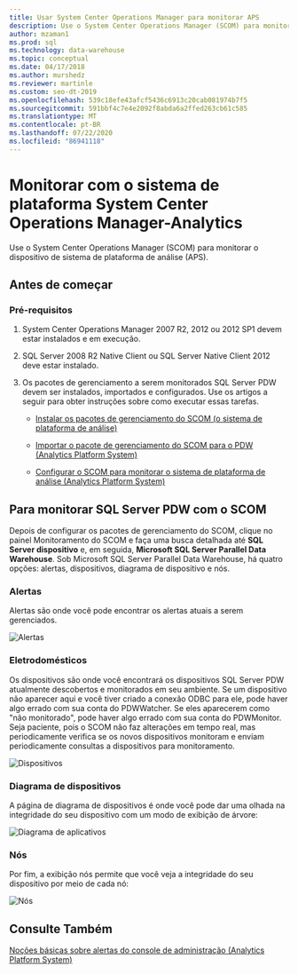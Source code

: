 ```yaml
---
title: Usar System Center Operations Manager para monitorar APS
description: Use o System Center Operations Manager (SCOM) para monitorar o dispositivo de sistema de plataforma de análise (APS).
author: mzaman1
ms.prod: sql
ms.technology: data-warehouse
ms.topic: conceptual
ms.date: 04/17/2018
ms.author: murshedz
ms.reviewer: martinle
ms.custom: seo-dt-2019
ms.openlocfilehash: 539c18efe43afcf5436c6913c20cab081974b7f5
ms.sourcegitcommit: 591bbf4c7e4e2092f8abda6a2ffed263cb61c585
ms.translationtype: MT
ms.contentlocale: pt-BR
ms.lasthandoff: 07/22/2020
ms.locfileid: "86941118"
---
```

# <a name="monitor-with-system-center-operations-manager---analytics-platform-system"></a>Monitorar com o sistema de plataforma System Center Operations Manager-Analytics
Use o System Center Operations Manager (SCOM) para monitorar o dispositivo de sistema de plataforma de análise (APS).
  
## <a name="before-you-begin"></a>Antes de começar  
  
### <a name="prerequisites"></a>Pré-requisitos  
  
1.  System Center Operations Manager 2007 R2, 2012 ou 2012 SP1 devem estar instalados e em execução.  
  
2.  SQL Server 2008 R2 Native Client ou SQL Server Native Client 2012 deve estar instalado.  
  
3.  Os pacotes de gerenciamento a serem monitorados SQL Server PDW devem ser instalados, importados e configurados. Use os artigos a seguir para obter instruções sobre como executar essas tarefas.  
  
    -   [Instalar os pacotes de gerenciamento do SCOM &#40;o sistema de plataforma de análise&#41;](install-the-scom-management-packs.md)  
  
    -   [Importar o pacote de gerenciamento do SCOM para o PDW &#40;Analytics Platform System&#41;](import-the-scom-management-pack-for-pdw.md) 
    
    -   [Configurar o SCOM para monitorar o sistema de plataforma de análise &#40;Analytics Platform System&#41;](configure-scom-to-monitor-analytics-platform-system.md)
  
<!-- MISSING LINKS    -   [Import the SCOM Management Pack for HDInsight &#40;Analytics Platform System&#41;](import-the-scom-management-pack-for-hdinsight.md)  -->  
   
  
## <a name="to-monitor-sql-server-pdw-with-scom"></a>Para monitorar SQL Server PDW com o SCOM  
Depois de configurar os pacotes de gerenciamento do SCOM, clique no painel Monitoramento do SCOM e faça uma busca detalhada até **SQL Server dispositivo** e, em seguida, **Microsoft SQL Server Parallel Data Warehouse**. Sob Microsoft SQL Server Parallel Data Warehouse, há quatro opções: alertas, dispositivos, diagrama de dispositivo e nós.  
  
### <a name="alerts"></a>Alertas  
Alertas são onde você pode encontrar os alertas atuais a serem gerenciados.  
  
![Alertas](./media/monitor-the-appliance-by-using-system-center-operations-manager/SCOM_SCOM.png "SCOM_SCOM")  
  
### <a name="appliances"></a>Eletrodomésticos  
Os dispositivos são onde você encontrará os dispositivos SQL Server PDW atualmente descobertos e monitorados em seu ambiente. Se um dispositivo não aparecer aqui e você tiver criado a conexão ODBC para ele, pode haver algo errado com sua conta do PDWWatcher. Se eles aparecerem como "não monitorado", pode haver algo errado com sua conta do PDWMonitor. Seja paciente, pois o SCOM não faz alterações em tempo real, mas periodicamente verifica se os novos dispositivos monitoram e enviam periodicamente consultas a dispositivos para monitoramento.  
  
![Dispositivos](./media/monitor-the-appliance-by-using-system-center-operations-manager/SCOM_SCOM2.png "SCOM_SCOM2")  
  
### <a name="appliances-diagram"></a>Diagrama de dispositivos  
A página de diagrama de dispositivos é onde você pode dar uma olhada na integridade do seu dispositivo com um modo de exibição de árvore:  
  
![Diagrama de aplicativos](./media/monitor-the-appliance-by-using-system-center-operations-manager/SCOM_SCOM3.png "SCOM_SCOM3")  
  
### <a name="nodes"></a>Nós  
Por fim, a exibição nós permite que você veja a integridade do seu dispositivo por meio de cada nó:  
  
![Nós](./media/monitor-the-appliance-by-using-system-center-operations-manager/SCOM_SCOM4.png "SCOM_SCOM4")  
  
## <a name="see-also"></a>Consulte Também  
<!-- MISSING LINKS [Common Metadata Query Examples &#40;SQL Server PDW&#41;](../sqlpdw/common-metadata-query-examples-sql-server-pdw.md)  -->  
[Noções básicas sobre alertas do console de administração &#40;Analytics Platform System&#41;](understanding-admin-console-alerts.md)  
  
